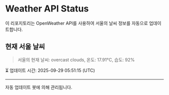 
# Weather API Status

이 리포지토리는 OpenWeather API를 사용하여 서울의 날씨 정보를 자동으로 업데이트합니다.

## 현재 서울 날씨
> 서울의 현재 날씨: overcast clouds, 온도: 17.91°C, 습도: 92%

⏳ 업데이트 시간: 2025-09-29 05:51:15 (UTC)

---
자동 업데이트 봇에 의해 관리됩니다.
